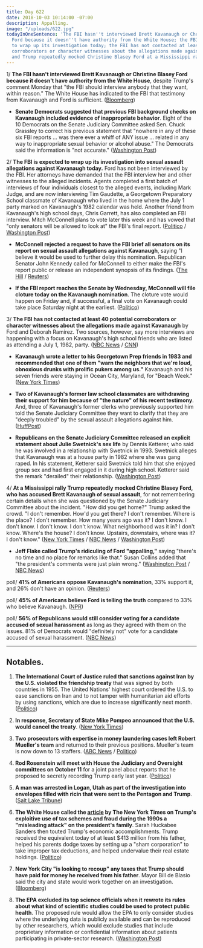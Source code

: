 ```yaml
---
title: Day 622
date: 2018-10-03 10:14:00 -07:00
description: Appalling.
image: "/uploads/622.jpg"
todayInOneSentence: 'The FBI hasn''t interviewed Brett Kavanaugh or Christine Blasey
  Ford because it doesn''t have authority from the White House; the FBI is expected
  to wrap up its investigation today; the FBI has not contacted at least 40 potential
  corroborators or character witnesses about the allegations made against Kavanaugh;
  and Trump repeatedly mocked Christine Blasey Ford at a Mississippi rally. '
---
```


1/ **The FBI hasn't interviewed Brett Kavanaugh or Christine Blasey Ford because it doesn't have authority from the White House**, despite Trump's comment Monday that "the FBI should interview anybody that they want, within reason." The White House has indicated to the FBI that testimony from Kavanaugh and Ford is sufficient. ([Bloomberg](https://www.bloomberg.com/news/articles/2018-10-03/fbi-said-to-lack-white-house-approval-to-talk-to-kavanaugh-ford))

* **Senate Democrats suggested that previous FBI background checks on Kavanaugh included evidence of inappropriate behavior**. Eight of the 10 Democrats on the Senate Judiciary Committee asked Sen. Chuck Grassley to correct his previous statement that "nowhere in any of these six FBI reports ... was there ever a whiff of ANY issue ... related in any way to inappropriate sexual behavior or alcohol abuse." The Democrats said the information is "not accurate." ([Washington Post](https://www.washingtonpost.com/politics/flake-says-trumps-mocking-of-ford-at-political-rally-was-kind-of-appalling/2018/10/03/286c3dba-c6f4-11e8-b1ed-1d2d65b86d0c_story.html))

2/ **The FBI is expected to wrap up its investigation into sexual assault allegations against Kavanaugh today.** Ford has not been interviewed by the FBI. Her attorneys have demanded that the FBI interview her and other witnesses to the alleged incidents. Agents completed a first batch of interviews of four individuals closest to the alleged events, including Mark Judge, and are now interviewing Tim Gaudette, a Georgetown Preparatory School classmate of Kavanaugh who lived in the home where the July 1 party marked on Kavanaugh's 1982 calendar was held. Another friend from Kavanaugh's high school days, Chris Garrett, has also completed an FBI interview. Mitch McConnell plans to vote later this week and has vowed that "only senators will be allowed to look at" the FBI's final report. ([Politico](https://www.politico.com/story/2018/10/02/when-will-senate-vote-brett-kavanaugh-861232) / [Washington Post](https://www.washingtonpost.com/world/national-security/fbi-navigates-political-minefield-and-deadline-in-kavanaugh-inquiry/2018/10/02/315aa59c-c67c-11e8-9b1c-a90f1daae309_story.html))

* **McConnell rejected a request to have the FBI brief all senators on its report on sexual assault allegations against Kavanaugh**, saying "I believe it would be used to further delay this nomination. Republican Senator John Kennedy called for McConnell to either make the FBI's report public or release an independent synopsis of its findings. ([The Hill](https://thehill.com/homenews/senate/409754-mcconnell-rejects-request-for-briefing-on-fbis-kavanaugh-report) / [Reuters](https://www.reuters.com/article/us-usa-court-kavanaugh/amid-kavanaugh-fight-trump-says-it-is-a-scary-time-for-young-men-idUSKCN1MC2A3))

* **If the FBI report reaches the Senate by Wednesday, McConnell will file cloture today on the Kavanaugh nomination**. The cloture vote would happen on Friday and, if successful, a final vote on Kavanaugh could take place Saturday night at the earliest. ([Politico](https://www.politico.com/story/2018/10/03/trump-gop-step-up-ford-attacks-864708))

3/ **The FBI has not contacted at least 40 potential corroborators or character witnesses about the allegations made against Kavanaugh** by Ford and Deborah Ramirez. Two sources, however, say more interviews are happening with a focus on Kavanaugh's high school friends who are listed as attending a July 1, 1982, party. ([NBC News](https://www.nbcnews.com/politics/supreme-court/dozens-potential-sources-information-have-not-been-contacted-fbi-kavanaugh-n916146) / [CNN](https://www.cnn.com/2018/10/02/politics/fbi-investigation-ford-kavanaugh/index.html))

* **Kavanaugh wrote a letter to his Georgetown Prep friends in 1983 and recommended that one of them "warn the neighbors that we're loud, obnoxious drunks with prolific pukers among us."**  Kavanaugh and his seven friends were staying in Ocean City, Maryland, for "Beach Week." ([New York Times](https://www.nytimes.com/2018/10/02/us/brett-kavanaugh-georgetown-prep.html))

* **Two of Kavanaugh's former law school classmates are withdrawing their support for him because of "the nature" of his recent testimony**.  And, three of Kavanaugh's former clerks who previously supported him told the Senate Judiciary Committee they want to clarify that they are "deeply troubled" by the sexual assault allegations against him. ([HuffPost](https://www.huffingtonpost.com/entry/brett-kavanaugh-classmates-withdraw-support_us_5bb3e824e4b0876eda994495))

* **Republicans on the Senate Judiciary Committee released an explicit statement about Julie Swetnick's sex life** by Dennis Ketterer, who said he was involved in a relationship with Swetnick in 1993. Swetnick alleges that Kavanaugh was at a house party in 1982 where she was gang raped. In his statement, Ketterer said Swetnick told him that she enjoyed group sex and had first engaged in it during high school. Ketterer said the remark "derailed" their relationship. ([Washington Post](https://www.washingtonpost.com/politics/republicans-on-senate-panel-release-explicit-statement-about-kavanaugh-accusers-sex-life/2018/10/02/714d8abc-c685-11e8-9b1c-a90f1daae309_story.html))

4/ **At a Mississippi rally Trump repeatedly mocked Christine Blasey Ford, who has accused Brett Kavanaugh of sexual assault**, for not remembering certain details when she was questioned by the Senate Judiciary Committee about the incident. "How did you get home?" Trump asked the crowd. "I don't remember. How'd you get there? I don't remember. Where is the place? I don't remember. How many years ago was it? I don't know. I don't know. I don't know. I don't know. What neighborhood was it in? I don't know. Where's the house? I don't know. Upstairs, downstairs, where was it? I don't know." ([New York Times](https://www.nytimes.com/2018/10/02/us/politics/trump-me-too.html) / [NBC News](https://www.nbcnews.com/politics/politics-news/trump-mocks-christine-blasey-ford-mississippi-campaign-rally-n916061) / [Washington Post](https://www.washingtonpost.com/politics/trump-mocks-kavanaugh-accuser-christine-blasey-ford/2018/10/02/25f6f8aa-c662-11e8-9b1c-a90f1daae309_story.html))

* **Jeff Flake called Trump's ridiculing of Ford "appalling,"** saying "there's no time and no place for remarks like that." Susan Collins added that "the president's comments were just plain wrong." ([Washington Post](https://www.washingtonpost.com/politics/flake-says-trumps-mocking-of-ford-at-political-rally-was-kind-of-appalling/2018/10/03/286c3dba-c6f4-11e8-b1ed-1d2d65b86d0c_story.html) / [NBC News](https://www.nbcnews.com/politics/politics-news/democrats-denounce-trump-mocking-kavanaugh-accuser-ford-n916141))

poll/ **41% of Americans oppose Kavanaugh's nomination**, 33% support it, and 26% don't have an opinion. ([Reuters](https://www.reuters.com/article/us-usa-court-kavanaugh-poll/opposition-to-kavanaugh-grows-after-senate-hearing-reuters-ipsos-poll-idUSKCN1MD27V))

poll/ **45% of Americans believe Ford is telling the truth** compared to 33% who believe Kavanaugh. ([NPR](https://www.npr.org/2018/10/03/654054108/poll-more-believe-ford-than-kavanaugh-a-cultural-shift-from-1991))

poll/ **56% of Republicans would still consider voting for a candidate accused of sexual harassment** as long as they agreed with them on the issues. 81% of Democrats would "definitely not" vote for a candidate accused of sexual harassment. ([NBC News](https://www.nbcnews.com/politics/first-read/should-sex-harassment-charges-disqualify-political-candidate-56-percent-republicans-n916021))

---

## Notables.

1. **The International Court of Justice ruled that sanctions against Iran by the U.S. violated the friendship treaty** that was signed by both countries in 1955. The United Nations' highest court ordered the U.S. to ease sanctions on Iran and to not tamper with humanitarian aid efforts by using sanctions, which are due to increase significantly next month. ([Politico](https://www.politico.com/story/2018/10/03/iran-sanctions-lift-un-864134))

2. **In response, Secretary of State Mike Pompeo announced that the U.S. would cancel the treaty**. ([New York Times](https://www.nytimes.com/2018/10/03/world/middleeast/us-iran-sanctions-international-court.html))

3. **Two prosecutors with expertise in money laundering cases left Robert Mueller's team** and returned to their previous positions. Mueller's team is now down to 13 staffers. ([ABC News](https://abcnews.go.com/Politics/mueller-releasing-prosecutors-previous-posts-probe-finished-experts/story?id=58254776) / [Politico](https://www.politico.com/story/2018/10/02/mueller-investigation-downsizing-862902))

4. **Rod Rosenstein will meet with House the Judiciary and Oversight committees on October 11** for a joint panel about reports that he proposed to secretly recording Trump early last year. ([Politico](https://www.politico.com/story/2018/10/02/rosenstein-to-meet-house-republicans-861263))

5. **A man was arrested in Logan, Utah as part of the investigation into envelopes filled with ricin that were sent to the Pentagon and Trump**. ([Salt Lake Tribune](https://www.sltrib.com/news/2018/10/03/logan-man-arrested-during/))

6. **The White House called the [article](https://whatthefuckjusthappenedtoday.com/2018/10/02/day-621/#1-trump-inherited-his-familys-wealth) by The New York Times on Trump's exploitive use of tax schemes and fraud during the 1990s a "misleading attack" on the president's family**. Sarah Huckabee Sanders then touted Trump's economic accomplishments. Trump received the equivalent today of at least $413 million from his father, helped his parents dodge taxes by setting up a "sham corporation" to take improper tax deductions, and helped undervalue their real estate holdings. ([Politico](https://www.politico.com/story/2018/10/02/nyt-report-trump-taxes-863145))

7. **New York City "is looking to recoup" any taxes that Trump should have paid for money he received from his father**. Mayor Bill de Blasio said the city and state would work together on an investigation. ([Bloomberg](https://www.bloomberg.com/news/articles/2018-10-03/nyc-is-looking-to-recoup-any-unpaid-trump-taxes-mayor-says))

8. **The EPA excluded its top science officials when it rewrote its rules about what kind of scientific studies could be used to protect public health**. The proposed rule would allow the EPA to only consider studies where the underlying data is publicly available and can be reproduced by other researchers, which would exclude studies that include proprietary information or confidential information about patients participating in private-sector research. ([Washington Post](https://www.washingtonpost.com/energy-environment/2018/10/03/epa-excluded-its-own-top-science-officials-when-it-rewrote-rules-using-scientific-studies/))
